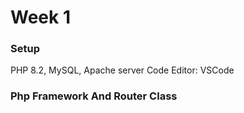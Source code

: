 # Week 1

### Setup

PHP 8.2, MySQL, Apache server
Code Editor: VSCode

### Php Framework And Router Class